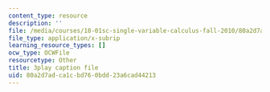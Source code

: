 ```yaml
---
content_type: resource
description: ''
file: /media/courses/18-01sc-single-variable-calculus-fall-2010/80a2d7adca1cbd760bdd23a6cad44213_aeXp1zC6Hls.srt
file_type: application/x-subrip
learning_resource_types: []
ocw_type: OCWFile
resourcetype: Other
title: 3play caption file
uid: 80a2d7ad-ca1c-bd76-0bdd-23a6cad44213
---
```


